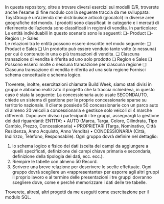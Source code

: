 In questa repository, oltre a trovare diversi esercizi sui modelli E/R, troverete anche l'esame di fine modulo con la seguente traccia da me sviluppata:
ToysGroup è un’azienda che distribuisce articoli (giocatoli) in diverse aree geografiche del mondo. I prodotti sono classificati in categorie e i mercati di riferimento dell’azienda sono classificati in regioni di vendita. In particolare: Le entità individuabili in questo scenario sono le seguenti: 
❏- Product 
❏- Region 
❏- Sales  
Le relazioni tra le entità possono essere descritte nel modo seguente: 
❏ Product e Sales 
❏ Un prodotto può essere venduto tante volte (o nessuna) per cui è contenuto in una o più transazioni di vendita. ❏ Ciascuna transazione di vendita è riferita ad uno solo prodotto ❏ Region e Sales ❏ Possono esserci molte o nessuna transazione per ciascuna regione 
❏ Ciascuna transazione di vendita è riferita ad una sola regione  Fornisci schema concettuale e schema logico.

Troverete, inoltre, esercitazioni chiamate Build Week, siamo stati divisi in gruppi e abbiamo realizzato il progetto che la traccia richiedeva, in questo caso è stata la seguente:
La concessionaria auto usate SECONDAUTO, chiede un sistema di gestione per le proprie concessionarie sparse su territorio nazionale. Il cliente possiede 50 concessionarie con un parco auto di almeno 20 veicoli a concessionaria e gestisce solo veicoli di 4 marche differenti. Dopo aver diviso i partecipanti i tre gruppi, assegnargli la gestione dei dati riguardanti: 
ENTITA’: 
• AUTO (Marca, Targa, Colore, Cilindrata, Tipo Cambio, Prezzo, Concessionaria) 
• PROPRIETARI (Targa, Nominativo, Città Residenza, Anno Acquisto, Anno Vendita) 
• CONCESSIONARIA (Città, Indirizzo, Telefono, Responsabile). 
Ogni gruppo dovrà definire nel dettaglio: 
1. lo schema logico e fisico dei dati (scelta dei campi da aggiungere a quelli specificati, definizione dei campi chiave primaria e secondaria, definizione della tipologia dei dati, ecc. ecc.).
2. Riempire le tabelle con almeno 50 Record.
3. Scrivere una breve relazione per descrivere le scelte effettuate.
Ogni gruppo dovrà scegliere un «rappresentante» per esporre agli altri gruppi il proprio lavoro e al termine delle presentazioni i tre gruppi dovranno scegliere dove, come e perché memorizzare i dati delle tre tabelle.

Troverete, altresì, altri progetti da me eseguiti come esercitazione per il modulo SQL.
